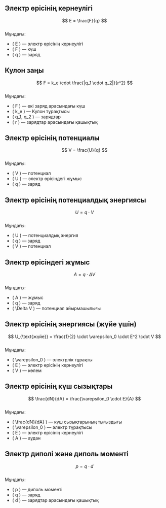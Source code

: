 

## Электр өрісінің кернеулігі  
$$  
E = \frac{F}{q}  
$$  
Мұндағы:
- \( E \) — электр өрісінің кернеулігі  
- \( F \) — күш  
- \( q \) — заряд



## Кулон заңы  
$$  
F = k_e \cdot \frac{|q_1 \cdot q_2|}{r^2}  
$$  
Мұндағы:
- \( F \) — екі заряд арасындағы күш  
- \( k_e \) — Кулон тұрақтысы  
- \( q_1, q_2 \) — зарядтар  
- \( r \) — зарядтар арасындағы қашықтық



## Электр өрісінің потенциалы  
$$  
V = \frac{U}{q}  
$$  
Мұндағы:
- \( V \) — потенциал  
- \( U \) — электр өрісіндегі жұмыс  
- \( q \) — заряд



## Электр өрісінің потенциалдық энергиясы  
$$  
U = q \cdot V  
$$  
Мұндағы:
- \( U \) — потенциалдық энергия  
- \( q \) — заряд  
- \( V \) — потенциал



## Электр өрісіндегі жұмыс  
$$  
A = q \cdot \Delta V  
$$  
Мұндағы:
- \( A \) — жұмыс  
- \( q \) — заряд  
- \( \Delta V \) — потенциал айырмашылығы



## Электр өрісінің энергиясы (жүйе үшін)  
$$  
U_{\text{жүйе}} = \frac{1}{2} \cdot \varepsilon_0 \cdot E^2 \cdot V  
$$  
Мұндағы:
- \( \varepsilon_0 \) — электрлік тұрақты  
- \( E \) — электр өрісінің кернеулігі  
- \( V \) — көлем



## Электр өрісінің күш сызықтары  
$$  
\frac{dN}{dA} = \frac{\varepsilon_0 \cdot E}{A}  
$$  
Мұндағы:
- \( \frac{dN}{dA} \) — күш сызықтарының тығыздығы  
- \( \varepsilon_0 \) — электр тұрақтысы  
- \( E \) — электр өрісінің кернеулігі  
- \( A \) — аудан



## Электр диполі және диполь моменті  
$$  
p = q \cdot d  
$$  
Мұндағы:
- \( p \) — диполь моменті  
- \( q \) — заряд  
- \( d \) — зарядтар арасындағы қашықтық


